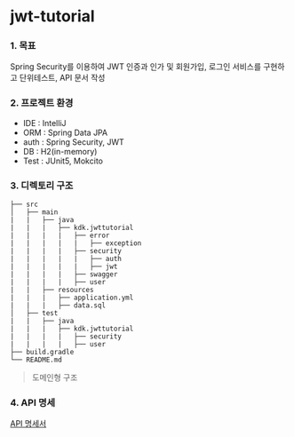 # jwt-tutorial
### 1. 목표
Spring Security를 이용하여 JWT 인증과 인가 및 회원가입, 로그인 서비스를 구현하고 단위테스트, API 문서 작성

### 2. 프로젝트 환경
- IDE : IntelliJ
- ORM : Spring Data JPA
- auth : Spring Security, JWT
- DB : H2(in-memory)
- Test : JUnit5, Mokcito

### 3. 디렉토리 구조
    ├── src
    │   ├── main
    |   |   ├── java
    |   |   |   ├── kdk.jwttutorial
    |   |   |   |   ├── error
    |   |   |   |   |   ├── exception
    |   |   |   |   ├── security
    |   |   |   |   |   ├── auth
    |   |   |   |   |   ├── jwt
    |   |   |   |   ├── swagger
    |   |   |   |   ├── user
    |   |   ├── resources
    |   |   |   ├── application.yml
    |   |   |   ├── data.sql
    │   ├── test
    |   |   ├── java
    |   |   |   ├── kdk.jwttutorial
    |   |   |   |   ├── security
    |   |   |   |   ├── user
    ├── build.gradle
    └── README.md
> 도메인형 구조

### 4. API 명세
[API 명세서](https://app.swaggerhub.com/apis-docs/dongkyunkimdev/Jwt_API/1.0)
